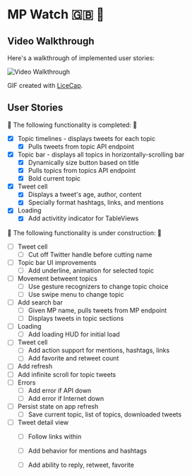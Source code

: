 # MP Watch 🇬🇧 👀

## Video Walkthrough 

Here's a walkthrough of implemented user stories:

<img src='https://i.imgur.com/XGqXoDK.gif' title='Video Walkthrough' width='' alt='Video Walkthrough' />

GIF created with [LiceCap](http://www.cockos.com/licecap/).

## User Stories

🎉 The following functionality is completed: 🎉

- [X] Topic timelines - displays tweets for each topic
    - [X] Pulls tweets from topic API endpoint
- [X] Topic bar - displays all topics in horizontally-scrolling bar
    - [X] Dynamically size button based on title
    - [X] Pulls topics from topics API endpoint
    - [X] Bold current topic
- [X] Tweet cell
    - [X] Displays a tweet's age, author, content
    - [X] Specially format hashtags, links, and mentions
- [X] Loading
    - [X] Add activitity indicator for TableViews

🚫 The following functionality is under construction: 🔨

- [ ] Tweet cell
    - [ ] Cut off Twitter handle before cutting name
- [ ] Topic bar UI improvements
    - [ ] Add underline, animation for selected topic
- [ ] Movement betweent topics
    - [ ] Use gesture recognizers to change topic choice
    - [ ] Use swipe menu to change topic
- [ ] Add search bar
    - [ ] Given MP name, pulls tweets from MP endpoint
    - [ ] Displays tweets in topic sections
- [ ] Loading
    - [ ] Add loading HUD for initial load
- [ ] Tweet cell
    - [ ] Add action support for mentions, hashtags, links
    - [ ] Add favorite and retweet count
- [ ] Add refresh
- [ ] Add infinite scroll for topic tweets
- [ ] Errors
    - [ ] Add error if API down
    - [ ] Add error if Internet down
- [ ] Persist state on app refresh
    -  [ ] Save current topic, list of topics, downloaded tweets
- [ ] Tweet detail view
    - [ ] Follow links within
    - [ ] Add behavior for mentions and hashtags
    - [ ] Add ability to reply, retweet, favorite

